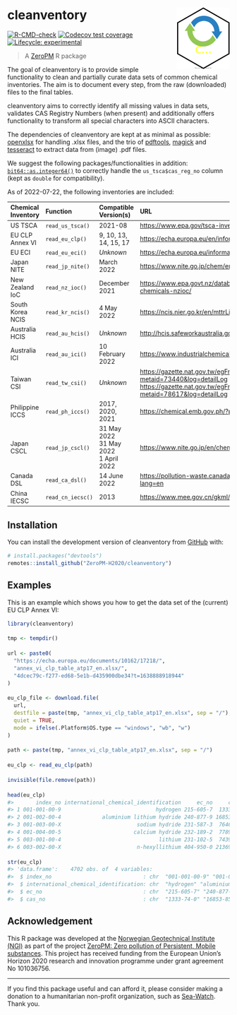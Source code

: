
<!-- README.md is generated from README.Rmd. Please edit that file -->

# cleanventory <img src="man/figures/logo.svg" align="right" height="139" />

<!-- badges: start -->

[![R-CMD-check](https://github.com/RaoulWolf/cleanventory/workflows/R-CMD-check/badge.svg)](https://github.com/RaoulWolf/cleanventory/actions)
[![Codecov test
coverage](https://codecov.io/gh/RaoulWolf/cleanventory/branch/master/graph/badge.svg)](https://app.codecov.io/gh/RaoulWolf/cleanventory?branch=master)
[![Lifecycle:
experimental](https://img.shields.io/badge/lifecycle-experimental-orange.svg)](https://lifecycle.r-lib.org/articles/stages.html#experimental)
<!-- badges: end -->

> A [ZeroPM](https://zeropm.eu/) R package

The goal of cleanventory is to provide simple functionality to clean and
partially curate data sets of common chemical inventories. The aim is to
document every step, from the raw (downloaded) files to the final
tables.

cleanventory aims to correctly identify all missing values in data sets,
validates CAS Registry Numbers (when present) and additionally offers
functionality to transform all special characters into ASCII characters.

The dependencies of cleanventory are kept at as minimal as possible:
[openxlsx](https://cran.r-project.org/web/packages/openxlsx) for
handling .xlsx files, and the trio of
[pdftools](https://cran.r-project.org/web/packages/pdftools),
[magick](https://cran.r-project.org/web/packages/magick) and
[tesseract](https://cran.r-project.org/web/packages/tesseract) to
extract data from (image) .pdf files.

We suggest the following packages/functionalities in addition:
[`bit64::as.integer64()`](https://cran.r-project.org/web/packages/bit64)
to correctly handle the `us_tsca$cas_reg_no` column (kept as `double`
for compatibility).

As of 2022-07-22, the following inventories are included:

| Chemical Inventory | Function          | Compatible Version(s)                        | URL                                                                                                                                                     |
|:-------------------|:------------------|:---------------------------------------------|:--------------------------------------------------------------------------------------------------------------------------------------------------------|
| US TSCA            | `read_us_tsca()`  | 2021-08                                      | <https://www.epa.gov/tsca-inventory>                                                                                                                    |
| EU CLP Annex VI    | `read_eu_clp()`   | 9, 10, 13, 14, 15, 17                        | <https://echa.europa.eu/en/information-on-chemicals/annex-vi-to-clp>                                                                                    |
| EU ECI             | `read_eu_eci()`   | *Unknown*                                    | <https://echa.europa.eu/information-on-chemicals/ec-inventory>                                                                                          |
| Japan NITE         | `read_jp_nite()`  | March 2022                                   | <https://www.nite.go.jp/chem/english/ghs/ghs_download.html>                                                                                             |
| New Zealand IoC    | `read_nz_ioc()`   | December 2021                                | <https://www.epa.govt.nz/database-search/new-zealand-inventory-of-chemicals-nzioc/>                                                                     |
| South Korea NCIS   | `read_kr_ncis()`  | 4 May 2022                                   | <https://ncis.nier.go.kr/en/mttrList.do>                                                                                                                |
| Australia HCIS     | `read_au_hcis()`  | *Unknown*                                    | <http://hcis.safeworkaustralia.gov.au/HazardousChemical>                                                                                                |
| Australia ICI      | `read_au_ici()`   | 10 February 2022                             | <https://www.industrialchemicals.gov.au/search-inventory>                                                                                               |
| Taiwan CSI         | `read_tw_csi()`   | *Unknown*                                    | <https://gazette.nat.gov.tw/egFront/detail.do?metaid=73440&log=detailLog></br><https://gazette.nat.gov.tw/egFront/detail.do?metaid=78617&log=detailLog> |
| Philippine ICCS    | `read_ph_iccs()`  | 2017, 2020, 2021                             | <https://chemical.emb.gov.ph/?page_id=138>                                                                                                              |
| Japan CSCL         | `read_jp_cscl()`  | 31 May 2022</br>31 May 2022</br>1 April 2022 | <https://www.nite.go.jp/en/chem/chrip/chrip_search/sltLst>                                                                                              |
| Canada DSL         | `read_ca_dsl()`   | 14 June 2022                                 | <https://pollution-waste.canada.ca/substances-search/Substance?lang=en>                                                                                 |
| China IECSC        | `read_cn_iecsc()` | 2013                                         | <https://www.mee.gov.cn/gkml/hbb/bgg/201301/t20130131_245810.htm>                                                                                       |

## Installation

You can install the development version of cleanventory from
[GitHub](https://github.com/) with:

``` r
# install.packages("devtools")
remotes::install_github("ZeroPM-H2020/cleanventory")
```

## Examples

This is an example which shows you how to get the data set of the
(current) EU CLP Annex VI:

``` r
library(cleanventory)

tmp <- tempdir()

url <- paste0(
  "https://echa.europa.eu/documents/10162/17218/",
  "annex_vi_clp_table_atp17_en.xlsx/",
  "4dcec79c-f277-ed68-5e1b-d435900dbe34?t=1638888918944"
)

eu_clp_file <- download.file(
  url, 
  destfile = paste(tmp, "annex_vi_clp_table_atp17_en.xlsx", sep = "/"),
  quiet = TRUE,
  mode = ifelse(.Platform$OS.type == "windows", "wb", "w")
)

path <- paste(tmp, "annex_vi_clp_table_atp17_en.xlsx", sep = "/")

eu_clp <- read_eu_clp(path)

invisible(file.remove(path))

head(eu_clp)
#>       index_no international_chemical_identification     ec_no     cas_no
#> 1 001-001-00-9                              hydrogen 215-605-7  1333-74-0
#> 2 001-002-00-4             aluminium lithium hydride 240-877-9 16853-85-3
#> 3 001-003-00-X                        sodium hydride 231-587-3  7646-69-7
#> 4 001-004-00-5                       calcium hydride 232-189-2  7789-78-8
#> 5 003-001-00-4                               lithium 231-102-5  7439-93-2
#> 6 003-002-00-X                        n-hexyllithium 404-950-0 21369-64-2

str(eu_clp)
#> 'data.frame':    4702 obs. of  4 variables:
#>  $ index_no                             : chr  "001-001-00-9" "001-002-00-4" "001-003-00-X" "001-004-00-5" ...
#>  $ international_chemical_identification: chr  "hydrogen" "aluminium lithium hydride" "sodium hydride" "calcium hydride" ...
#>  $ ec_no                                : chr  "215-605-7" "240-877-9" "231-587-3" "232-189-2" ...
#>  $ cas_no                               : chr  "1333-74-0" "16853-85-3" "7646-69-7" "7789-78-8" ...
```

## Acknowledgement

This R package was developed at the [Norwegian Geotechnical Institute
(NGI)](https://www.ngi.no/eng) as part of the project [ZeroPM: Zero
pollution of Persistent, Mobile substances](https://zeropm.eu/). This
project has received funding from the European Union’s Horizon 2020
research and innovation programme under grant agreement No 101036756.

------------------------------------------------------------------------

If you find this package useful and can afford it, please consider
making a donation to a humanitarian non-profit organization, such as
[Sea-Watch](https://sea-watch.org/en/). Thank you.
